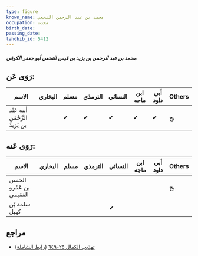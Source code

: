 ```yaml
---
type: figure
known_name: محمد بن عبد الرحمن النخعي
occupation: محدث
birth_date:
passing_date:
tahdhib_id: 5412
---
```

##### محمد بن عبد الرحمن بن يزيد بن قيس النخعي أبو جعفر الكوفي

## رَوَى عَن:
| الاسم                             | البخاري | مسلم | الترمذي | النسائي | ابن ماجه | أبي داود | Others |
| --------------------------------- | ------- | ---- | ------- | ------- | -------- | -------- | ------ |
| أبيه عَبْد الرَّحْمَنِ بن يَزِيدَ |         | ✔    | ✔       | ✔       | ✔        | ✔        | بخ     |
## رَوَى عَنه:
| الاسم                   | البخاري | مسلم | الترمذي | النسائي | ابن ماجه | أبي داود | Others |
| ----------------------- | ------- | ---- | ------- | ------- | -------- | -------- | ------ |
| الحسن بن عَمْرو الفقيمي |         |      |         |         |          |          | بخ     |
| سلمة بْن كهيل           |         |      |         | ✔       |          |          |        |
## مراجع
- [تهذيب الكمال ٢٥-٦٤٩](obsidian://open?vault=Tahdhib-al-Kamal&file=Figures/٥٤١٢-محمد%20بن%20عبد%20الرحمن%20بن%20يزيد%20بن%20قيس%20النخعي%20أبو%20جعفر%20الكوفي) ([رابط الشاملة](https://shamela.ws/book/3722/13742))